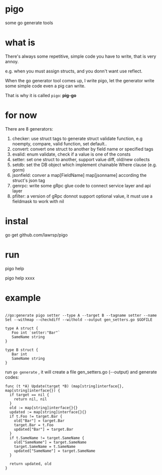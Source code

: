 # pigo
some go generate tools

# what is

There's always some repetitive, simple code you have to write, that is very annoy.

e.g. when you must assign structs, and you donn't want use reflect.

When the go generator tool comes up, I write pigo, let the generator write some simple code even a pig can write.

That is why it is called `pigo`: **pig-go**

# for now
There are 8 generators:

1. checker: use struct tags to generate struct validate function, e.g noempty, compare, valid function, set default..
2. convert: convert one struct to another by field name or specified tags
3. evalid: enum validate, check if a value is one of the consts
4. setter: set one struct to another, support value diff, old/new collects
5. setdb: set the DB object which implement chainable Where clause (e.g. gorm)
6. jsonfield: conver a map[FieldName] map[jsonname] according the struct's json tag
7. genrpc: write some gRpc glue code to connect service layer and api layer
8. pfilter: a version of gRpc donnot support optional value, it must use a fieldmask to work with nil 

# instal

go get github.com/lawrsp/pigo

# run

pigo help 

pigo help xxxx

# example 

```golang

//go:generate pigo setter --type A --target B --tagname setter --name Set --withmap --checkdiff --withold --output gen_setters.go $GOFILE

type A struct {
   Foo int `setter:"Bar"`
   SameName string
}

type B struct {
   Bar int 
   SameName string
}

```

run `go generate` , it will create a file gen_setters.go (--output) and generate codes:

```golang
func (t *A) Update(target *B) (map[string]interface{}, map[string]interface{}) {
  if target == nil {
    return nil, nil
  }
  old := map[string]interface{}{}
  updated := map[string]interface{}{}
  if t.Foo != target.Bar {
    old["Bar"] = target.Bar
    target.Bar = t.Foo
    updated["Bar"] = target.Bar
  }
  if t.SameName != target.SameName {
    old["SameName"] = target.SameName
    target.SameName = t.SameName
    updated["SameName"] = target.SameName
  }

  return updated, old
}
	
```
